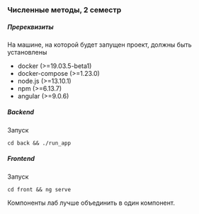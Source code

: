 ### Численные методы, 2 семестр

##### Пререквизиты

На машине, на которой будет запущен проект, должны быть установлены
* docker (>=19.03.5-beta1)
* docker-compose (>=1.23.0)
* node.js (>=13.10.1)
* npm (>=6.13.7)
* angular (>=9.0.6)

##### Backend
Запуск
```
cd back && ./run_app
```

##### Frontend
Запуск
```
cd front && ng serve
```

Компоненты лаб лучше объединить в один компонент.
